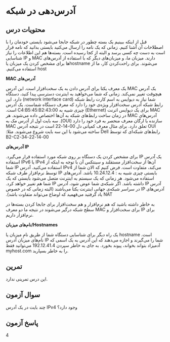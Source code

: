 # آدرس‌دهی در شبکه

## محتویات درس

‫قبل از اینکه ببینیم یک بسته چطور در شبکه جابجا می‌شود بایستی خودمان را با اصطلاحات آن آشنا کنیم. زمانی که یک نامه را ارسال می‌کنید بایستی بدانید که نامه قرار است به دست چه کسی برسد و البته از کجا رسیده است. بسته‌ها هم این اطلاعات را نیاز دارند. میزبان ما، و میزبان‌های دیگر که با استفاده از آدرس‌های MAC و IP شناسایی می‌شوند. برای راحت‌کردن کار، ما از  hostnameها برای مشخص کردن یک میزبان یا host استفاده می‌کنیم.

**MAC آدرس‌های**

‫یک آدرس MAC یک معرف یکتا برای آدرس دادن به یک سخت‌افزار است. این آدرس هیچوقت تغییر نمی‌کند. زمانی که شما می‌خواهید به اینترنت دسترسی پیدا کنید، دستگاه شما نیاز به دیوایس به اسم کارت رابط شبکه (network interface card) دارد. این رابط شبکه آدرس سخت‌افزار ویژه‌ی خود را دارد که معرف دستگاه شماست. یک آدرس MAC برای یک دیوایس اترنت (Ethernet) چیزی شبیه به 00:C4:B5:45:B2:43 است. آدرس‌های MAC در زمان ساخت رابط‌های شبکه به آن‌ها اختصاص داده می‌شوند. هر سازنده یا ارگان معرف منحصر به فرد خود را دارد (OUI). سه بایت اول از آدرس مک به OUI تعلق دارد. برای مثال معرف کمپانی دل 00-14-22 است در نتیجه آدرس MAC رابط‌های شبکه‌ای که توسط Dell ساخته می‌شود با این سه بایت شروع می‌شوند. مثلا: 00-14-22-34-B2-C2

**آدرس‌های IP**

‫یک آدرس IP برای مشخص کردن یک دستگاه بر روی شبکه مورد استفاده قرار می‌گیرد. آن‌ها از سخت‌افزار مستقلند و سینتکس آن با توجه به اینکه از IPv4 یا IPv6 استفاده می‌کند، متفاوت است. فرض کنیم که الان شما از IPv4 استفاده می‌کنید. آدرس IP شما بایستی چیزی شبیه به : 10.24.12.4 باشد. آدرس‌های IP توسط نرم‌افزار طرف شبکه استفاده می‌شود. هر زمانی که یک سیستم به اینترنت متصل می‌شود بایستی که یک آدرس IP داشته باشد. اگر شبکه‌ی شما عوض شود، آدرس IP شما هم تغییر خواهد کرد. آدرس‌های IP در سراسر شبکه‌ی جهانی اینترنت یکتا می‌باشند (البته زمانی که در خصوص NAT یاد گرفتید می‌فهمید که اوضاع می‌تواند متفاوت باشد).

به خاطر داشته باشید که هم نرم‌افزار و هم سخت‌افزار برای جابجا کردن بسته‌ها در سطح شبکه درگیر می‌شوند در نتیجه ما دو معرف MAC برای سخت‌افزار و IP برای نرم‌افزار داریم.

**نام‌های میزبان/Hostnames**

یک راه دیگر برای شناسایی دستگاه شما از طریق نامِ میزبان یا hostname است. نام‌های میزبان آدرس IP شما را می‌گیرند و اجازه می‌دهند که این آدرس به یک اسمی که آدمیزاد بتواند بخواند، پیوند بخورد. به جای به خاطر سپردن  192.12.41.4 می‌توانید فقط myhost.com را به خاطر بسپارید.

## تمرین

این درس تمرینی ندارد.

## سوال آزمون

چند بایت در یک آدرس IPv4 وجود دارد؟

## پاسخ آزمون

4
